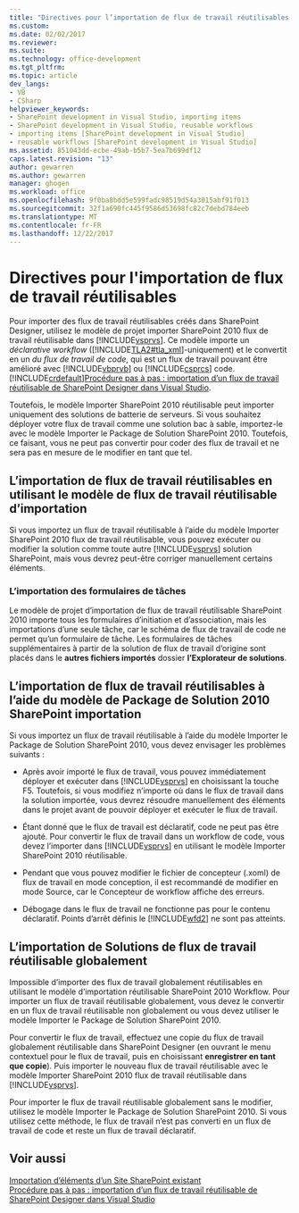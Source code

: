 ```yaml
---
title: "Directives pour l’importation de flux de travail réutilisables | Documents Microsoft"
ms.custom: 
ms.date: 02/02/2017
ms.reviewer: 
ms.suite: 
ms.technology: office-development
ms.tgt_pltfrm: 
ms.topic: article
dev_langs:
- VB
- CSharp
helpviewer_keywords:
- SharePoint development in Visual Studio, importing items
- SharePoint development in Visual Studio, reusable workflows
- importing items [SharePoint development in Visual Studio]
- reusable workflows [SharePoint development in Visual Studio]
ms.assetid: 851043dd-ecbe-49ab-b5b7-5ea7b699df12
caps.latest.revision: "13"
author: gewarren
ms.author: gewarren
manager: ghogen
ms.workload: office
ms.openlocfilehash: 9f0ba8bdd5e599fadc98519d54a3015abf91f013
ms.sourcegitcommit: 32f1a690fc445f9586d53698fc82c7debd784eeb
ms.translationtype: MT
ms.contentlocale: fr-FR
ms.lasthandoff: 12/22/2017
---
```

# <a name="guidelines-for-importing-reusable-workflows"></a>Directives pour l'importation de flux de travail réutilisables
  Pour importer des flux de travail réutilisables créés dans SharePoint Designer, utilisez le modèle de projet importer SharePoint 2010 flux de travail réutilisable dans [!INCLUDE[vsprvs](../sharepoint/includes/vsprvs-md.md)]. Ce modèle importe un *déclarative* *workflow* ([!INCLUDE[TLA2#tla_xml](../sharepoint/includes/tla2sharptla-xml-md.md)]-uniquement) et le convertit en un *du flux de travail de code*, qui est un flux de travail pouvant être amélioré avec [!INCLUDE[vbprvb](../sharepoint/includes/vbprvb-md.md)] ou [!INCLUDE[csprcs](../sharepoint/includes/csprcs-md.md)] code. [!INCLUDE[crdefault](../sharepoint/includes/crdefault-md.md)][Procédure pas à pas : importation d’un flux de travail réutilisable de SharePoint Designer dans Visual Studio](../sharepoint/walkthrough-import-a-sharepoint-designer-reusable-workflow-into-visual-studio.md).  
  
 Toutefois, le modèle Importer SharePoint 2010 réutilisable peut importer uniquement des solutions de batterie de serveurs. Si vous souhaitez déployer votre flux de travail comme une solution bac à sable, importez-le avec le modèle Importer le Package de Solution SharePoint 2010. Toutefois, ce faisant, vous ne peut pas convertir pour coder des flux de travail et ne sera pas en mesure de le modifier en tant que tel.  
  
## <a name="importing-reusable-workflows-by-using-the-import-reusable-workflow-template"></a>L’importation de flux de travail réutilisables en utilisant le modèle de flux de travail réutilisable d’importation  
 Si vous importez un flux de travail réutilisable à l’aide du modèle Importer SharePoint 2010 flux de travail réutilisable, vous pouvez exécuter ou modifier la solution comme toute autre [!INCLUDE[vsprvs](../sharepoint/includes/vsprvs-md.md)] solution SharePoint, mais vous devrez peut-être corriger manuellement certains éléments.  
  
### <a name="importing-task-forms"></a>L’importation des formulaires de tâches  
 Le modèle de projet d’importation de flux de travail réutilisable SharePoint 2010 importe tous les formulaires d’initiation et d’association, mais les importations d’une seule tâche, car le schéma de flux de travail de code ne permet qu’un formulaire de tâche. Les formulaires de tâches supplémentaires à partir de la solution de flux de travail d’origine sont placés dans le **autres fichiers importés** dossier **l’Explorateur de solutions**.  
  
## <a name="importing-reusable-workflows-by-using-the-import-sharepoint-2010-solution-package-template"></a>L’importation de flux de travail réutilisables à l’aide du modèle de Package de Solution 2010 SharePoint importation  
 Si vous importez un flux de travail réutilisable à l’aide du modèle Importer le Package de Solution SharePoint 2010, vous devez envisager les problèmes suivants :  
  
-   Après avoir importé le flux de travail, vous pouvez immédiatement déployer et exécuter dans [!INCLUDE[vsprvs](../sharepoint/includes/vsprvs-md.md)] en choisissant la touche F5. Toutefois, si vous modifiez n’importe où dans le flux de travail dans la solution importée, vous devrez résoudre manuellement des éléments dans le projet avant de pouvoir déployer et exécuter le flux de travail.  
  
-   Étant donné que le flux de travail est déclaratif, code ne peut pas être ajouté. Pour convertir le flux de travail dans un workflow de code, vous devez l’importer dans [!INCLUDE[vsprvs](../sharepoint/includes/vsprvs-md.md)] en utilisant le modèle Importer SharePoint 2010 réutilisable.  
  
-   Pendant que vous pouvez modifier le fichier de concepteur (.xoml) de flux de travail en mode conception, il est recommandé de modifier en mode Source, car le Concepteur de workflow affiche des erreurs.  
  
-   Débogage dans le flux de travail ne fonctionne pas pour le contenu déclaratif. Points d’arrêt définis le [!INCLUDE[wfd2](../sharepoint/includes/wfd2-md.md)] ne sont pas atteints.  
  
## <a name="importing-globally-reusable-workflow-solutions"></a>L’importation de Solutions de flux de travail réutilisable globalement  
 Impossible d’importer des flux de travail globalement réutilisables en utilisant le modèle d’importation réutilisable SharePoint 2010 Workflow. Pour importer un flux de travail réutilisable globalement, vous devez le convertir en un flux de travail réutilisable non globalement ou vous devez utiliser le modèle Importer le Package de Solution SharePoint 2010.  
  
 Pour convertir le flux de travail, effectuez une copie du flux de travail globalement réutilisable dans SharePoint Designer (en ouvrant le menu contextuel pour le flux de travail, puis en choisissant **enregistrer en tant que copie**). Puis importer le nouveau flux de travail réutilisable avec le modèle Importer SharePoint 2010 flux de travail réutilisable dans [!INCLUDE[vsprvs](../sharepoint/includes/vsprvs-md.md)].  
  
 Pour importer le flux de travail réutilisable globalement sans le modifier, utilisez le modèle Importer le Package de Solution SharePoint 2010. Si vous utilisez cette méthode, le flux de travail n’est pas converti en un flux de travail de code et reste un flux de travail déclaratif.  
  
## <a name="see-also"></a>Voir aussi  
 [Importation d’éléments d’un Site SharePoint existant](../sharepoint/importing-items-from-an-existing-sharepoint-site.md)   
 [Procédure pas à pas : importation d’un flux de travail réutilisable de SharePoint Designer dans Visual Studio](../sharepoint/walkthrough-import-a-sharepoint-designer-reusable-workflow-into-visual-studio.md)  
  
  